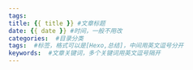 ```yaml
---
tags:
title: {{ title }} #文章标题
date: {{ date }} #时间，一般不用改
categories:  #目录分类
tags:  #标签，格式可以是[Hexo,总结]，中间用英文逗号分开
keywords:  #文章关键词，多个关键词用英文逗号隔开
---
```

